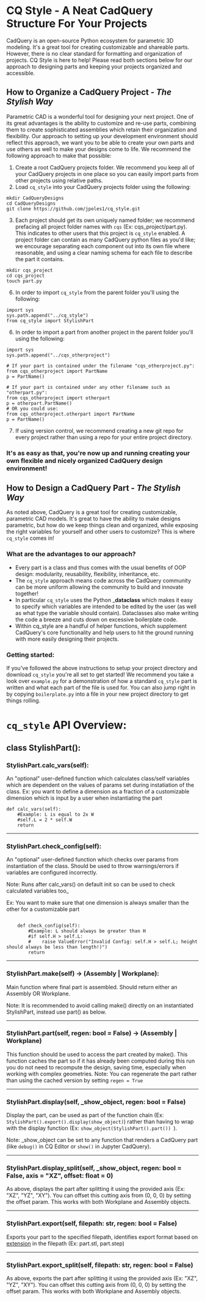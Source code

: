 # CQ Style - A Neat CadQuery Structure For Your Projects

CadQuery is an open-source Python ecosystem for parametric 3D modeling. It's a great tool for creating customizable and shareable parts. However, there is no clear standard for formatting and organization of projects. CQ Style is here to help! Please read both sections below for our approach to designing parts and keeping your projects organized and accessible.

## How to Organize a CadQuery Project - *The Stylish Way*

Parametric CAD is a wonderful tool for designing your next project. One of its great advantages is the ability to customize and re-use parts, combining them to create sophisticated assemblies which retain their organization and flexibility. Our approach to setting up your development environment should reflect this approach, we want you to be able to create your own parts and use others as well to make your designs come to life. We recommend the following approach to make that possible:

1) Create a root CadQuery projects folder. We recommend you keep all of your CadQuery projects in one place so you can easily import parts from other projects using relative paths.
2) Load `cq_style` into your CadQuery projects folder using the following:
```
mkdir CadQueryDesigns
cd CadQueryDesigns
git clone https://github.com/jpoles1/cq_style.git
```
3) Each project should get its own uniquely named folder; we recommend prefacing all project folder names with `cqs` (Ex: cqs_project/part.py). This indicates to other users that this project is `cq_style` enabled. A project folder can contain as many CadQuery python files as you'd like; we encourage separating each component out into its own file where reasonable, and using a clear naming schema for each file to describe the part it contains.
```
mkdir cqs_project
cd cqs_project
touch part.py
```
6) In order to import `cq_style` from the parent folder you'll using the following:
```
import sys
sys.path.append("../cq_style")
from cq_style import StylishPart
```
6) In order to import a part from another project in the parent folder you'll using the following:
```
import sys
sys.path.append("../cqs_otherproject")

# If your part is contained under the filename "cqs_otherproject.py":
from cqs_otherproject import PartName
p = PartName()

# If your part is contained under any other filename such as "otherpart.py":
from cqs_otherproject import otherpart
p = otherpart.PartName()
# OR you could use:
from cqs_otherproject.otherpart import PartName
p = PartName()
```

7) If using version control, we recommend creating a new git repo for every project rather than using a repo for your entire project directory.

### It's as easy as that, you're now up and running creating your own flexible and nicely organized CadQuery design environment!

## How to Design a CadQuery Part - *The Stylish Way*

As noted above, CadQuery is a great tool for creating customizable, parametric CAD models. It's great to have the ability to make designs parametric, but how do we keep things clean and organized, while exposing the right variables for yourself and other users to customize? This is where `cq_style` comes in!

### What are the advantages to our approach?
- Every part is a class and thus comes with the usual benefits of OOP design: modularity, reusability, flexibility, inheritance, etc.
- The `cq_style` approach means code across the CadQuery community can be more uniform allowing the community to build and innovate together!
- In particular `cq_style` uses the Python ___dataclass__ which makes it easy to specify which variables are intended to be edited by the user (as well as what type the variable should contain). Dataclasses also make writing the code a breeze and cuts down on excessive boilerplate code.
- Within cq_style are a handful of helper functions, which supplement CadQuery's core functionality and help users to hit the ground running with more easily designing their projects.

### Getting started:

If you've followed the above instructions to setup your project directory and download `cq_style` you're all set to get started! We recommend you take a look over `example.py` for a demonstration of how a standard `cq_style` part is written and what each part of the file is used for. You can also jump right in by copying `boilerplate.py` into a file in your new project directory to get things rolling.

# `cq_style` API Overview:
## class StylishPart():

### StylishPart.calc_vars(self):
An "optional" user-defined function which calculates class/self variables which are dependent on the values of params set during instatiation of the class.
Ex: you want to define a dimension as a fraction of a customizable dimension which is input by a user when instantiating the part
```
def calc_vars(self):
    #Example: L is equal to 2x W
    #self.L = 2 * self.W
    return
```

---

### StylishPart.check_config(self):

An "optional" user-defined function which checks over params from instantiation of the class. Should be used to throw warnings/errors if variables are configured incorrectly. 

Note: Runs after calc_vars() on default init so can be used to check calculated variables too_

Ex: You want to make sure that one dimension is always smaller than the other for a customizable part

```
    
    def check_config(self):
        #Example: L should always be greater than H
        #if self.H > self.L:
        #    raise ValueError("Invalid Config: self.H > self.L; height should always be less than length!)") 
        return
```

---

### StylishPart.make(self) -> (Assembly | Workplane):
Main function where final part is assembled. Should return either an Assembly OR Workplane.

Note: It is recommended to avoid calling make() directly on an instantiated StylishPart, instead use part() as below.

---

### StylishPart.part(self, regen: bool = False) -> (Assembly | Workplane)
This function should be used to access the part created by make(). This function caches the part so if it has already been computed during this run you do not need to recompute the design, saving time, especially when working with complex geometries. 
Note: You can regenerate the part rather than using the cached version by setting `regen = True`

---

### StylishPart.display(self, _show_object, regen: bool = False)

Display the part, can be used as part of the function chain (Ex: `StylishPart().export().display(show_object)`) rather than having to wrap with the display function (Ex: `show_object(StylishPart().part()) `).

Note: _show_object can be set to any function that renders a CadQuery part (like `debug()` in CQ Editor or `show()` in Jupyter CadQuery).

---

### StylishPart.display_split(self, _show_object, regen: bool = False, axis = "XZ", offset: float = 0)

As above, displays the part after splitting it using the provided axis (Ex: "XZ", "YZ", "XY"). You can offset this cutting axis from (0, 0, 0) by setting the offset param. This works with both Workplane and Assembly objects.

---

### StylishPart.export(self, filepath: str, regen: bool = False)
Exports your part to the specified filepath, identifies export format based on [extension](https://cadquery.readthedocs.io/en/latest/importexport.html) in the filepath (Ex: part.stl, part.step)

---

### StylishPart.export_split(self, filepath: str, regen: bool = False)
As above, exports the part after splitting it using the provided axis (Ex: "XZ", "YZ", "XY"). You can offset this cutting axis from (0, 0, 0) by setting the offset param. This works with both Workplane and Assembly objects.